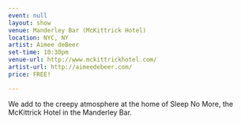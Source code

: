 ```yaml
---
event: null
layout: show
venue: Manderley Bar (McKittrick Hotel)
location: NYC, NY
artist: Aimee deBeer
set-time: 10:30pm
venue-url: http://www.mckittrickhotel.com/
artist-url: http://aimeedebeer.com/
price: FREE!

---
```


We add to the creepy atmosphere at the home of Sleep No More, the McKittrick Hotel in the Manderley Bar.